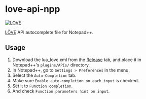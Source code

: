 # love-api-npp

[![LOVE](https://img.shields.io/badge/L%C3%96VE-0.10.2-EA316E.svg)](http://love2d.org/)

[LÖVE](https://love2d.org/) API autocomplete file for Notepad++.

## Usage

1. Download the lua_love.xml from the [Release](https://github.com/dail8859/love-api-npp/releases) tab, and place it in Notepad++'s `plugins/APIs/` directory.
1. In Notepad++, go to `Settings > Preferences` in the menu.
1. Select the `Auto-Completion` tab.
1. Make sure `Enable auto-completion on each input` is checked.
1. Set it to `Function completion`.
1. And check `Function parameters hint on input`.

